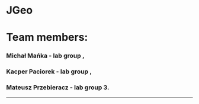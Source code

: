 # JGeo
# Team members:
### Michał Mańka - lab group ,
### Kacper Paciorek - lab group ,
### Mateusz Przebieracz - lab group 3.
---
